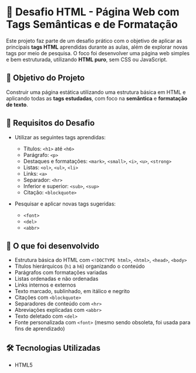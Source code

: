 # 📘 Desafio HTML - Página Web com Tags Semânticas e de Formatação

Este projeto faz parte de um desafio prático com o objetivo de aplicar as principais **tags HTML** aprendidas durante as aulas, além de explorar novas tags por meio de pesquisa. O foco foi desenvolver uma página web simples e bem estruturada, utilizando **HTML puro**, sem CSS ou JavaScript.

## 🎯 Objetivo do Projeto

Construir uma página estática utilizando uma estrutura básica em HTML e aplicando todas as **tags estudadas**, com foco na **semântica** e **formatação de texto**.

## 🧩 Requisitos do Desafio

- Utilizar as seguintes tags aprendidas:
  - Títulos: `<h1>` até `<h6>`
  - Parágrafo: `<p>`
  - Destaques e formatações: `<mark>`, `<small>`, `<i>`, `<u>`, `<strong>`
  - Listas: `<ol>`, `<ul>`, `<li>`
  - Links: `<a>`
  - Separador: `<hr>`
  - Inferior e superior: `<sub>`, `<sup>`
  - Citação: `<blockquote>`

- Pesquisar e aplicar novas tags sugeridas:
  - `<font>`
  - `<del>`
  - `<abbr>`

## 📄 O que foi desenvolvido

- Estrutura básica do HTML com `<!DOCTYPE html>`, `<html>`, `<head>`, `<body>`
- Títulos hierárquicos (`h1` a `h6`) organizando o conteúdo
- Parágrafos com formatações variadas
- Listas ordenadas e não ordenadas
- Links internos e externos
- Texto marcado, sublinhado, em itálico e negrito
- Citações com `<blockquote>`
- Separadores de conteúdo com `<hr>`
- Abreviações explicadas com `<abbr>`
- Texto deletado com `<del>`
- Fonte personalizada com `<font>` (mesmo sendo obsoleta, foi usada para fins de aprendizado)

## 🛠️ Tecnologias Utilizadas

- HTML5

